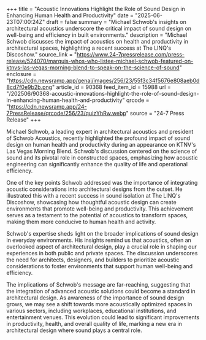 +++
title = "Acoustic Innovations Highlight the Role of Sound Design in Enhancing Human Health and Productivity"
date = "2025-06-23T07:00:24Z"
draft = false
summary = "Michael Schwob's insights on architectural acoustics underscore the critical impact of sound design on well-being and efficiency in built environments."
description = "Michael Schwob discusses the impact of acoustics on health and productivity in architectural spaces, highlighting a recent success at The LINQ's Discoshow."
source_link = "https://www.24-7pressrelease.com/press-release/524070/marquis-whos-who-listee-michael-schwob-featured-on-ktnvs-las-vegas-morning-blend-to-speak-on-the-science-of-sound"
enclosure = "https://cdn.newsramp.app/genai/images/256/23/55f3c34f5676e808aeb0d8cd7f0e9b2b.png"
article_id = 90368
feed_item_id = 15988
url = "/202506/90368-acoustic-innovations-highlight-the-role-of-sound-design-in-enhancing-human-health-and-productivity"
qrcode = "https://cdn.newsramp.app/24-7PressRelease/qrcode/256/23/quizYhRw.webp"
source = "24-7 Press Release"
+++

<p>Michael Schwob, a leading expert in architectural acoustics and president of Schwob Acoustics, recently highlighted the profound impact of sound design on human health and productivity during an appearance on KTNV's Las Vegas Morning Blend. Schwob's discussion centered on the science of sound and its pivotal role in constructed spaces, emphasizing how acoustic engineering can significantly enhance the quality of life and operational efficiency.</p><p>One of the key points Schwob addressed was the importance of integrating acoustic considerations into architectural designs from the outset. He illustrated this with a recent success in sound isolation at The LINQ's Discoshow, showcasing how thoughtful acoustic design can create environments that promote well-being and productivity. This achievement serves as a testament to the potential of acoustics to transform spaces, making them more conducive to human health and activity.</p><p>Schwob's expertise sheds light on the broader implications of sound design in everyday environments. His insights remind us that acoustics, often an overlooked aspect of architectural design, play a crucial role in shaping our experiences in both public and private spaces. The discussion underscores the need for architects, designers, and builders to prioritize acoustic considerations to foster environments that support human well-being and efficiency.</p><p>The implications of Schwob's message are far-reaching, suggesting that the integration of advanced acoustic solutions could become a standard in architectural design. As awareness of the importance of sound design grows, we may see a shift towards more acoustically optimized spaces in various sectors, including workplaces, educational institutions, and entertainment venues. This evolution could lead to significant improvements in productivity, health, and overall quality of life, marking a new era in architectural design where sound plays a central role.</p>